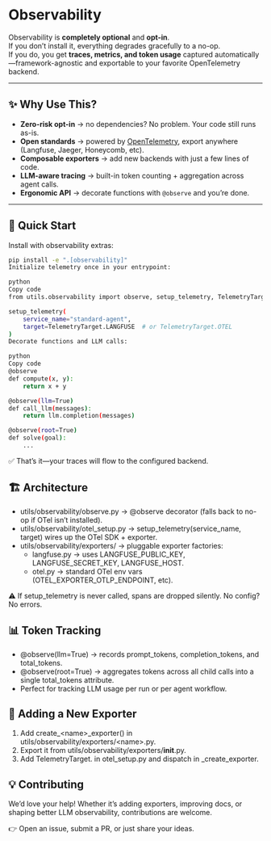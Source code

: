 # Observability

Observability is **completely optional** and **opt-in**.  
If you don’t install it, everything degrades gracefully to a no-op.  
If you do, you get **traces, metrics, and token usage** captured automatically—framework-agnostic and exportable to your favorite OpenTelemetry backend.

---

## ✨ Why Use This?
- **Zero-risk opt-in** → no dependencies? No problem. Your code still runs as-is.  
- **Open standards** → powered by [OpenTelemetry](https://opentelemetry.io/), export anywhere (Langfuse, Jaeger, Honeycomb, etc).  
- **Composable exporters** → add new backends with just a few lines of code.  
- **LLM-aware tracing** → built-in token counting + aggregation across agent calls.  
- **Ergonomic API** → decorate functions with `@observe` and you’re done.

---

## 🚀 Quick Start

Install with observability extras:

```bash
pip install -e ".[observability]"
Initialize telemetry once in your entrypoint:

python
Copy code
from utils.observability import observe, setup_telemetry, TelemetryTarget

setup_telemetry(
    service_name="standard-agent",
    target=TelemetryTarget.LANGFUSE  # or TelemetryTarget.OTEL
)
Decorate functions and LLM calls:

python
Copy code
@observe
def compute(x, y):
    return x + y

@observe(llm=True)
def call_llm(messages):
    return llm.completion(messages)

@observe(root=True)
def solve(goal):
    ...
```

✅ That’s it—your traces will flow to the configured backend.

## 🏗️ Architecture
- utils/observability/observe.py → @observe decorator (falls back to no-op if OTel isn’t installed).
- utils/observability/otel_setup.py → setup_telemetry(service_name, target) wires up the OTel SDK + exporter.
- utils/observability/exporters/ → pluggable exporter factories:
  - langfuse.py → uses LANGFUSE_PUBLIC_KEY, LANGFUSE_SECRET_KEY, LANGFUSE_HOST. 
  - otel.py → standard OTel env vars (OTEL_EXPORTER_OTLP_ENDPOINT, etc).

⚠️ If setup_telemetry is never called, spans are dropped silently. No config? No errors.


## 📊 Token Tracking

- @observe(llm=True) → records prompt_tokens, completion_tokens, and total_tokens.
- @observe(root=True) → aggregates tokens across all child calls into a single total_tokens attribute.
- Perfect for tracking LLM usage per run or per agent workflow.

## 🔌 Adding a New Exporter

1. Add create_\<name\>_exporter() in utils/observability/exporters/\<name\>.py.
2. Export it from utils/observability/exporters/__init__.py.
3. Add TelemetryTarget.<NAME> in otel_setup.py and dispatch in _create_exporter.


## 💡 Contributing

We’d love your help!
Whether it’s adding exporters, improving docs, or shaping better LLM observability, contributions are welcome.

👉 Open an issue, submit a PR, or just share your ideas.